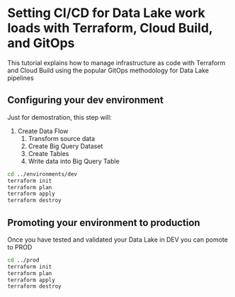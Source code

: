 # Setting CI/CD for Data Lake work loads with Terraform, Cloud Build, and GitOps

This tutorial explains how to manage infrastructure as code with Terraform and Cloud Build using the popular GitOps methodology for Data Lake pipelines

## Configuring your **dev** environment

Just for demostration, this step will:

 1. Create Data Flow
    1. Transform source data
    2. Create Big Query Dataset
    3. Create Tables
    4. Write data into Big Query Table

```bash
cd ../environments/dev
terraform init
terraform plan
terraform apply
terraform destroy
```

## Promoting your environment to **production**

Once you have tested and validated your Data Lake in DEV you can pomote to PROD 

```bash
cd ../prod
terraform init
terraform plan
terraform apply
terraform destroy
```
